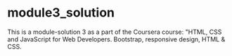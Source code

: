 # module3_solution

This is a module-solution 3 as a part of the Coursera course: "HTML, CSS and JavaScript for Web Developers. Bootstrap, responsive design, HTML & CSS.
